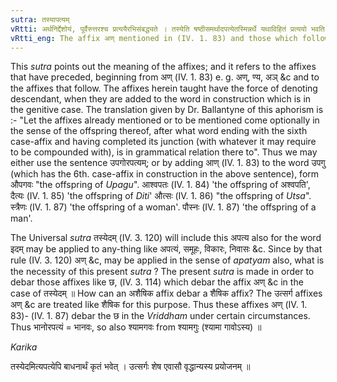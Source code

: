 ```yaml
---
sutra: तस्यापत्यम्
vRtti: अर्थनिर्द्देशोयं, पूर्वैरुत्तरश्च प्रत्ययैरभिसंबद्ध्यते । तस्येति षष्ठीसमर्थादपत्येतस्मिन्नर्थे यथाविहितं प्रत्ययो भवति, प्रकृत्यो भवति प्रकृत्यर्धविशिष्ठष्षष्ठ्यार्धो ऽपत्यमात्रश्चेह गृह्यते ॥
vRtti_eng: The affix अण् mentioned in (IV. 1. 83) and those which follow it denote \"the descendant of some one\".
---
```

This _sutra_ points out the meaning of the affixes; and it refers to the affixes that have preceded, beginning from अण् (IV. 1. 83) e. g. अण्, ण्य, अञ् &c and to the affixes that follow. The affixes herein taught have the force of denoting descendant, when they are added to the word in construction which is in the genitive case. The translation given by Dr. Ballantyne of this aphorism is :- "Let the affixes already mentioned or to be mentioned come optionally in the sense of the offspring thereof, after what word ending with the sixth case-affix and having completed its junction (with whatever it may require to be compounded with), is in grammatical relation there to".
Thus we may either use the sentence उपगोरपत्यम्; or by adding आण् (IV. 1. 83) to the word उपगु (which has the 6th. case-affix in construction in the above sentence), form औपगवः "the offspring of _Upagu_". आश्वपतः (IV. 1. 84) 'the offspring of अश्वपति', दैत्यः (IV. 1. 85) 'the offspring of _Diti_' औत्सः (IV. 1. 86) "the offspring of _Utsa_". स्त्रैणः (IV. 1. 87) 'the offspring of a woman'. पौस्नः (IV. 1. 87) 'the offspring of a man'. 

The Universal _sutra_ तस्येदम् (IV. 3. 120) will include this अपत्य also for the word इदम् may be applied to any-thing like अपत्यं, समूहः, विकारः, निवासः &c. Since by that rule (IV. 3. 120) अण् &c, may be applied in the sense of _apatyam_ also, what is the necessity of this present _sutra_ ? The present _sutra_ is made in order to debar those affixes like छ, (IV. 3. 114) which debar the affix अण् &c in the case of तस्येदम् ॥ How can an अशैषिक affix debar a शैषिक affix? The उत्सर्ग affixes अण् &c are treated like शैषिक for this purpose. Thus these affixes अण् (IV. 1. 83)- (IV. 1. 87) debar the छ in the _Vriddham_ under certain circumstances. Thus भानोरपत्यं = भानवः, so also श्यामगवः from श्यामगुः (श्यामा गावोऽस्य) ॥

_Karika_

तस्येदमित्यपत्येपि बाधनार्थं कृतं भवेत् ।
उत्सर्गः शेष एवासौ वृद्धान्यस्य प्रयोजनम् ॥
